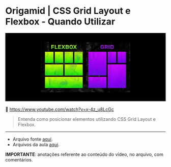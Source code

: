 # Origamid | CSS Grid Layout e Flexbox - Quando Utilizar

![capa](./assets/capa.png)

:link: <https://www.youtube.com/watch?v=x-4z_u8LcGc>

> Entenda como posicionar elementos utilizando CSS Grid Layout e Flexbox.

---

- Arquivo fonte [aqui](./src/index.html).
- Arquivos da aula [aqui](https://github.com/origamid/publico/tree/main/css-grid-layout-e-flexbox-quando-utilizar).

**IMPORTANTE**: anotações referente ao conteúdo do vídeo, no arquivo, com comentários.
